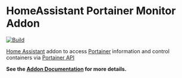 # HomeAssistant Portainer Monitor Addon
[![Build](https://github.com/ChrSchu90/HomeAssistant.Addon.PortainerMonitor/actions/workflows/build.yml/badge.svg)](https://github.com/ChrSchu90/HomeAssistant.Addon.PortainerMonitor/actions/workflows/build.yml)

[Home Assistant](https://www.home-assistant.io) addon to access [Portainer](https://www.portainer.io) information and control containers via [Portainer API](https://docs.portainer.io/api/docs)

__See the [Addon Documentation](https://github.com/ChrSchu90/HomeAssistant.Addon.PortainerMonitor/blob/main/portainer-monitor-addon/DOCS.md) for more details.__